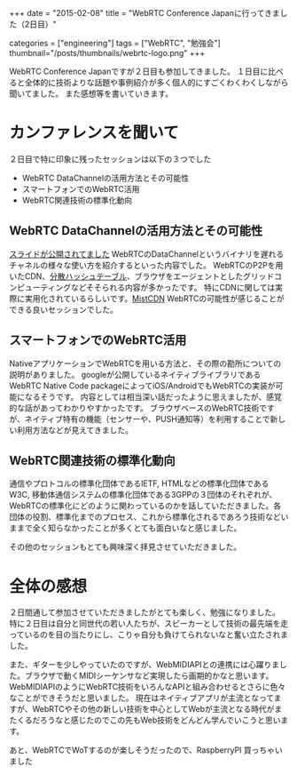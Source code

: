 +++
date = "2015-02-08"
title = "WebRTC Conference Japanに行ってきました（2日目）"

categories = ["engineering"]
tags = ["WebRTC", "勉強会"]
thumbnail="/posts/thumbnails/webrtc-logo.png"
+++

WebRTC Conference Japanですが２日目も参加してきました。
１日目に比べると全体的に技術よりな話題や事例紹介が多く個人的にすごくわくわくしながら聞いてました。
また感想等を書いていきます。


# カンファレンスを聞いて

２日目で特に印象に残ったセッションは以下の３つでした

* WebRTC DataChannelの活用方法とその可能性
* スマートフォンでのWebRTC活用
* WebRTC関連技術の標準化動向

## WebRTC DataChannelの活用方法とその可能性

[スライドが公開されてました](http://www.slideshare.net/shintarotanaka/data-channel-webrtc-conference-japan-26)
WebRTCのDataChannelというバイナリを遅れるチャネルの様々な使い方を紹介するといった内容でした。
WebRTCのP2Pを用いたCDN、[分散ハッシュテーブル](https://ja.wikipedia.org/wiki/%E5%88%86%E6%95%A3%E3%83%8F%E3%83%83%E3%82%B7%E3%83%A5%E3%83%86%E3%83%BC%E3%83%96%E3%83%AB)、ブラウザをエージェントとしたグリッドコンピューティングなどそそられる内容が多かったです。
特にCDNに関しては実際に実用化されているらしいです。[MistCDN](https://www.mist-t.co.jp/)
WebRTCの可能性が感じることができる良いセッションでした。

## スマートフォンでのWebRTC活用

NativeアプリケーションでWebRTCを用いる方法と、その際の勘所についての説明がありました。
googleが公開しているネイティブライブラリであるWebRTC Native Code packageによってiOS/AndroidでもWebRTCの実装が可能になるそうです。
内容としては相当深い話だったように思えましたが、感覚的な話があってわかりやすかったです。
ブラウザベースのWebRTC技術ですが、ネイティブ特有の機能（センサーや、PUSH通知等）を利用することで新しい利用方法などが見えてきました。

## WebRTC関連技術の標準化動向

通信やプロトコルの標準化団体であるIETF, HTMLなどの標準化団体であるW3C, 移動体通信システムの標準化団体である3GPPの３団体のそれぞれが、WebRTCの標準化にどのように関わっているのかを話していただきました。各団体の役割、標準化までのプロセス、これから標準化されるであろう技術などいままで全く知らなかったことが多くとても面白いなと感じました。

その他のセッションもとても興味深く拝見させていただきました。

# 全体の感想

２日間通して参加させていただきましたがとても楽しく、勉強になりました。
特に２日目は自分と同世代の若い人たちが、スピーカーとして技術の最先端を走っているのを目の当たりにし、こりゃ自分も負けてられないなと奮い立たされました。

また、ギターを少しやっていたのですが、WebMIDIAPIとの連携には心躍りました。ブラウザで動くMIDIシーケンサなど実現したら画期的かなと思います。
WebMIDIAPIのようにWebRTC技術をいろんなAPIと組み合わせるとさらに色々なことができそうだと思いました。
現在はネイティブアプリが主流となってますが、WebRTCやその他の新しい技術を中心としてWebが主流となる時代がまたくるだろうなと感じたのでこの先もWeb技術をどんどん学んでいこうと思います。

あと、WebRTCでWoTするのが楽しそうだったので、RaspberryPI 買っちゃいました

